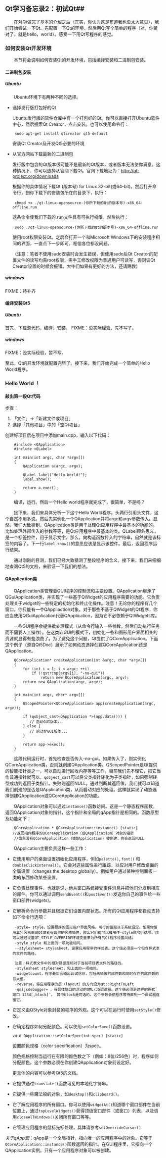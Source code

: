 ## Qt学习备忘录2：初试Qt##
　　在对Qt做完了基本的介绍之后（其实，你认为这是布道我也没太大意见），我们开始尝试一下Qt。先配置一下Qt的环境，然后用Qt写个简单的程序（对，你猜对了，就是hello，world）。感受一下用Qt写程序的感觉。

### 如何安装Qt开发环境 ###
　　本节将会说明如何安装Qt的开发环境，包括编译安装和二进制包安装。

#### 二进制包安装 ####
##### Ubuntu #####
　　Ubuntu环境下有两种不同的选择。

+  选择发行版打包好的Qt

	Ubuntu发行版的软件仓库中有一个打包好的Qt。你可以直接打开Ubuntu软件中心，然后搜索Qt Creator，点击安装。也可以使用命令行：
        
        sudo apt-get install qtcreator qt5-default
	
	安装Qt Creator及开发Qt5必要的环境
	
+  从官方网站下载最新的二进制包

	发行版中包含的Qt版本很可能不是最新的Qt版本，或者版本无法使你满意。这种情况下，你可以选择从官网下载Qt。官网下载地址为：http://qt-project.org/downloads
	
	根据你的具体情况下载Qt (版本号) for Linux 32-bit(或64-bit)。然后打开命令行，到你下载下的安装包所在的目录下，执行：
	
        chmod +x ./qt-linux-opensource-(你所下载的Qt的版本号)-x86_64-offline.run
        
	这条命令使我们下载的.run文件具有可执行权限。然后执行：
	
        sudo ./qt-linux-opensource-(你所下载的Qt的版本号)-x86_64-offline.run
        
	使用root权限安装Qt。之后会打开一个和Microsoft Windows下的安装程序相同的界面，一直点下一步即可，相信各位都没问题。
	
	（注意：笔者不使用sudo安装时会发生错误，但使用sudo后Qt Creator的配置文件的读写均需root权限，需手工修改权限为普通用户可读写，否则调Qt Creator设置的时候会报错。大牛们如果有更好的方法，还请赐教）
	
##### windows #####
FIXME：待补齐

#### 编译安装Qt5 #####
##### Ubuntu #####
首先，下载源代码，编译，安装。
FIXME：没实际经验，先不写了。

##### windows #####
FIXME：没实际经验，暂不写。

至此，Qt的开发环境就配置完毕了。接下来，我们开始完成一个简单的Hello World程序。

### Hello World ！ ###
#### 敲出第一段Qt代码 ####
步骤：

1. 「文件」->「新建文件或项目」
2. 选择「其他项目」中的「空Qt项目」

创建好项目后在项目中添加main.cpp，输入以下代码：

        #include <QApplication>
        #include <QLabel>
        
        int main(int argc, char *argv[])
        {
            QApplication a(argc, argv);

            QLabel label("Hello World!");
            label.show();
    
            return a.exec();
        }
		
　　编译，运行。然后一个Hello world程序就完成了，很简单，不是吗？

　　接下来，我们来具体分析一下这个Hello World程序。头两行引用头文件，这个自然不用多说。然后先实例化一个QApplication并将argc和argv参数传入。显然，我们大致猜到，QApplication类是用于处理Qt应用程序中最基本的功能的。比如处理外部传入的参数等等，是Qt应用程序中最基本的类。QLabel顾名思义，是一个标签控件，用于显示文字。那么，向构造函数传入的字符串，自然就是该标签的内容了。下一行`label.show()`的意思应该是显示该控件。最后，返回程序运行结果。

　　通过刚刚的目测，我们已经大致猜测了整段程序的含义，接下来，我们来细细地查阅Qt5的文档，来验证一下我们的想法。

#### QApplication类 ####
　　QApplication类管理着GUI程序的控制流和主要设置。QApplication继承了QGuiApplication类，并实现了一些基于QWidget的应用程序需要的功能。它负责处理关于widget的一些特定的初始化和终止化操作。注意！无论你的程序有几个窗口，你只能有**一个**QAppliaction对象。对于那些不基于QWidget的Qt程序，你应当使用QGuiApplication代替QApplication，因为它不必依赖于QtWidgets库。

　　一些GUI程序会提供批处理模式（从命令行输入一些参数，然后自动执行任务而不需要人工操作）。在这类非GUI的模式下，初始化一些和图形用户界面相关的资源就显得有些浪费了。为了避免这个问题，Qt提供了QCoreApplication。下面这个例子（源自Qt5Doc）展示了如何动态选择创建QCoreApplication还是QApplication。

        QCoreApplication* createApplication(int &argc, char *argv[])
        {
            for (int i = 1; i < argc; ++i)
                if (!qstrcmp(argv[i], "-no-gui"))
                    return new QCoreApplication(argc, argv);
            return new QApplication(argc, argv);
        }
       
        int main(int argc, char* argv[])
        {
            QScopedPointer<QCoreApplication> app(createApplication(argc, argv));

            if (qobject_cast<QApplication *>(app.data())) {
               // 启动GUI版本...
            } else {
               // 启动非GUI版本...
            }
            
            return app->exec();
        }
		
　　这段代码运行时，首先检查是否传入-no-gui。如果传入了，则实例化QCoreApplication类，否则就创建QApplication类。QScopedPointer是Qt提供的智能指针类之一，可以自动进行回收内存等等工作，目前我们先不理它，把它当作普通指针就可以。`qobject_cast`可以将父类指针转化为子类指针，如果强制转型成功则返回子类指针。失败则返回NULL。通过判断其返回值，我们就可以知道我们创建的是否是QApplication类，从而启动对应的处理。这样就实现了动态选择创建QApplication或QCoreApplication的功能。

　　QApplication对象可以通过`instance()`函数访问。这是一个静态程序函数，返回QApplication对象的指针，这个指针和全局的qApp指针是相同的。函数原型及功能如下：

        QCoreApplication * QCoreApplication::instance() [static]
	　　//返回指向程序的QCoreApplication（或QApplication）对象的指针
		//如果没有QCoreApplication（或QApplication）被创建，则会返回NULL

　　QApplication主要负责这样一些工作：

+  它使用用户的桌面设置初始化应用程序，例如`palette()`, `font()` 和`doubleClickInterval()`。它会对这些属性进行跟踪，以应对用户修改桌面的全局设置（changes the desktop globally）。例如用户通过某种控制面板一类的东西修改某些设置。

+  它负责处理事件，也就是说，他从窗口系统接受事件消息并把他们分发到相应的部件。你可以通过调用`sendEvent()`和`postEvent()`发送你自己的事件给一些窗口部件(widgets)。

+  它解析命令行参数并且根据它们设置内部状态。所有的Qt应用程序都自动支持如下命令行选项：

        -style= style，设置程序的图形用户界面风格。可行的值取决于系统设定。如果你使用其它风格编译Qt或者有其他的风格插件，那么它们都可以被用作-style命令行选项。你可以通过设置QT_STYLE_OVERRIDE环境变量来为所有的Qt程序设置风格。
        -style style 和上面的一项功能相同。
        --stylesheet= stylesheet，设置应用程序的样式表。这个值必须是一个包含样式表的文件的路径。
        
		注意：样式表文件中的相对路径是相对于当前项目表文件的路径的。
        -stylesheet stylesheet，和上面的一项相同。
        -widgetcount，程序最后会输出调试信息，包括未销毁的部件数和同时存在的部件数的最大值。
        -reverse，将应用程序的层（layout）的方向设为Qt::RightToLeft
        -qmljsdebugger= ，有具体端口的活动的QML/JS调试器。这个值必须是这样的格式`端口:1234[,block]`， 其中block是可选的。这个参数会使程序等待直到一个调试器连接它。
		
+  它定义由QStyle对象封装的程序的外观。这个可以在运行时使用`setStyle()`修改。

+  它确定程序如何分配颜色。可以使用`setColorSpec()`函数设置。

    `void QApplication::setColorSpec(int spec) [static]`
	
	设置颜色规格（color specification）为spec。
	
	颜色规格控制当运行在有限的颜色数之下（例如：8位/256色）时，程序如何分配颜色。这个参数必须在你创建QApplication对象前设定好。
	
	更具体的内容可以参考Qt5的文档。

+  它提供通过`translate()`函数可见的本地化字符串。

+  它提供一些魔法般的对象，如`desktop()`和`clipboard()`。

+  它了解应用程序的所有窗口。你可以使用`widgetAt()`知道哪个窗口部件在当前位置上，通过`topLevelWidgets()`获得顶级窗口部件（或窗口）列表，以及调用`closeAllWindows()`关闭所有窗口等等。

+  它管理应用程序的鼠标光标处理，具体请参考`setOverrideCursor()`


*关于qApp宏*：qApp是一个全局指针，指向唯一的应用程序中的对象。它等于`QCoreApplication::instance()`函数返回的指针。在GUI程序里，它指向一个QApplication实例。只有一个应用程序对象可以被创建。

